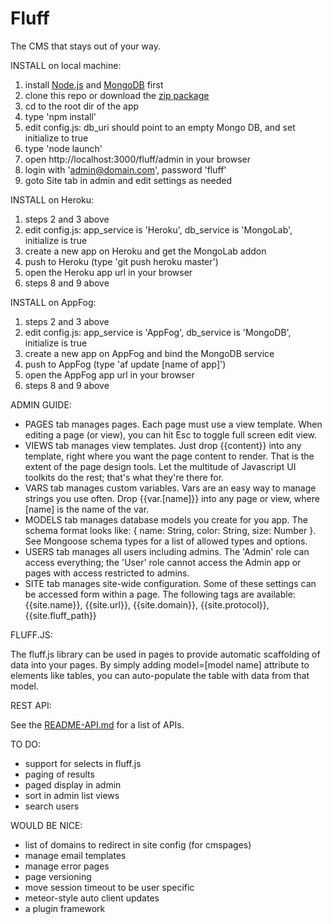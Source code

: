Fluff
=====

The CMS that stays out of your way.

INSTALL on local machine:

1. install [Node.js](http://nodejs.org) and [MongoDB](http://mongodb.org) first
2. clone this repo or download the [zip package](https://github.com/jgildred/fluff/archive/master.zip)
3. cd to the root dir of the app
4. type 'npm install'
5. edit config.js: db_uri should point to an empty Mongo DB, and set initialize to true
6. type 'node launch'
7. open http://localhost:3000/fluff/admin in your browser
8. login with 'admin@domain.com', password 'fluff'
9. goto Site tab in admin and edit settings as needed

INSTALL on Heroku:

1. steps 2 and 3 above
2. edit config.js: app_service is 'Heroku', db_service is 'MongoLab', initialize is true
3. create a new app on Heroku and get the MongoLab addon
4. push to Heroku (type 'git push heroku master')
5. open the Heroku app url in your browser
6. steps 8 and 9 above

INSTALL on AppFog:

1. steps 2 and 3 above
2. edit config.js: app_service is 'AppFog', db_service is 'MongoDB', initialize is true
3. create a new app on AppFog and bind the MongoDB service
4. push to AppFog (type 'af update [name of app]')
5. open the AppFog app url in your browser
6. steps 8 and 9 above

ADMIN GUIDE:

- PAGES tab manages pages. Each page must use a view template. When editing a page (or view), you can hit Esc to toggle full screen edit view.
- VIEWS tab manages view templates. Just drop {{content}} into any template, right where you want the page content to render. That is the extent of the page design tools. Let the multitude of Javascript UI toolkits do the rest; that's what they're there for.
- VARS tab manages custom variables. Vars are an easy way to manage strings you use often. Drop {{var.[name]}} into any page or view, where [name] is the name of the var.
- MODELS tab manages database models you create for you app. The schema format looks like: { name: String, color: String, size: Number }. See Mongoose schema types for a list of allowed types and options.
- USERS tab manages all users including admins. The 'Admin' role can access everything; the 'User' role cannot access the Admin app or pages with access restricted to admins.
- SITE tab manages site-wide configuration. Some of these settings can be accessed form within a page. The following tags are available: {{site.name}}, {{site.url}}, {{site.domain}}, {{site.protocol}}, {{site.fluff_path}}

FLUFF.JS:

The fluff.js library can be used in pages to provide automatic scaffolding of data into your pages. By simply adding model=[model name] attribute to elements like tables, you can auto-populate the table with data from that model.

REST API:

See the [README-API.md](README-API.md) for a list of APIs.

TO DO:

- support for selects in fluff.js
- paging of results
- paged display in admin
- sort in admin list views
- search users

WOULD BE NICE:

- list of domains to redirect in site config (for cmspages)
- manage email templates
- manage error pages
- page versioning
- move session timeout to be user specific
- meteor-style auto client updates
- a plugin framework
